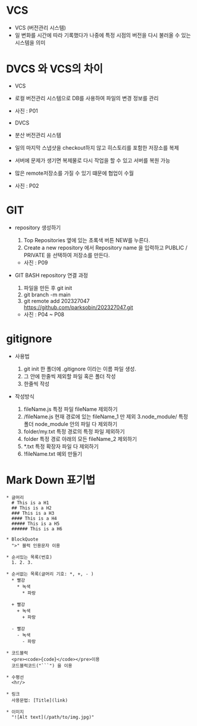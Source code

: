 # VCS
* VCS (버전관리 시스템)
* 일 변화를 시간에 따라 기록했다가 나중에 특정 시점의 버전을 다시 불러올 수 있는 시스템을 의미


# DVCS 와 VCS의 차이
* VCS
* 로컬 버전관리 시스템으로 DB를 사용하여 파일의 변경 정보를 관리
* 사진 : P01

* DVCS
* 분산 버전관리 시스템
* 일의 마지막 스냅샷을 checkout하지 않고 히스토리를 포함한 저장소를 복제
* 서버에 문제가 생기면 복제물로 다시 작업을 할 수 있고 서버를 복원 가능
* 많은 remote저장소를 가질 수 있기 떄문에 협업이 수월
* 사진 : P02


# GIT
* repository 생성하기
	1. Top Repositories 옆에 있는 초록색 버튼 NEW를 누른다. 
	2. Create a new repository 에서 Repository name
을 입력하고 PUBLIC / PRIVATE 을 선택하여 저장소를 만든다.
	* 사진 : P09

* GIT BASH repository 연결 과정
	1. 파일을 만든 후 git init
	2. git branch -m main
	3. git remote add 202327047 https://github.com/parksobin/202327047.git
	* 사진 : P04 ~ P08


# gitignore 
* 사용법
	1. git init 한 폴더에 .gitignore 이라는 이름 파일 생성.
	2. 그 안에 한줄씩 제외할 파일 혹은 폴더 작성
	3. 한줄씩 작성

* 작성방식
	1. fileName.js
	특정 파일 fileName 제외하기
	2. /fileName.js
	현재 경로에 있는 fileName_1 만 제외
	3.node_module/
	특정 폴더 node_module 안의 파일 다 제외하기
	4. folder/my.txt
	특정 경로의 특정 파일 제외하기
	5. folder
	특정 경로 아래의 모든 fileName_2 제외하기
	6. *.txt
	특정 확장자 파일 다 제외하기
	7. !fileName.txt
	예외 만들기


# Mark Down 표기법
	* 글머리
	  # This is a H1
	  ## This is a H2
	  ### This is a H3
	  #### This is a H4
	  ##### This is a H5
	  ###### This is a H6

	* BlockQuote
	  ">" 블럭 인용문자 이용

	* 순서있는 목록(번호)
	  1. 2. 3.

	* 순서없는 목록(글머리 기호: *, +, - )
	  * 빨강
	    * 녹색
	      * 파랑

	  + 빨강
	    + 녹색
	      + 파랑

	  - 빨강
	    - 녹색
	      - 파랑	  	  

	* 코드블럭
	  <pre><code>{code}</code></pre>이용
	  코드블럭코드("```") 을 이용

	* 수평선
	  <hr/>

	* 링크
	  사용문법: [Title](link)

	* 이미지 
	  "![Alt text](/path/to/img.jpg)"





